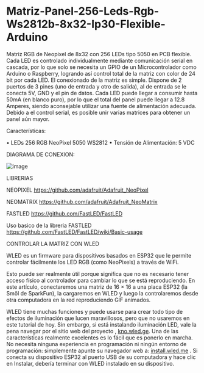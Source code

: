 # Matriz-Panel-256-Leds-Rgb-Ws2812b-8x32-Ip30-Flexible-Arduino

Matriz RGB de Neopixel de 8x32 con 256 LEDs tipo 5050 en PCB flexible. Cada LED es controlado individualmente mediante comunicación serial en cascada, por lo que solo se necesita un GPIO de un Microcontrolador como Arduino o Raspberry, logrando así control total de la matriz con color de 24 bit por cada LED. El conexionado de la matriz es simple. Dispone de 2 puertos de 3 pines (uno de entrada y otro de salida), al de entrada se le conecta 5V, GND y el pin de datos. Cada LED puede llegar a consumir hasta 50mA (en blanco puro), por lo que el total del panel puede llegar a 12.8 Amperes, siendo aconsejable utilizar una fuente de alimentación adecuada. Debido a el control serial, es posible unir varias matrices para obtener un panel aún mayor.

Características:

• LEDs 256 RGB NeoPixel 5050 WS2812
• Tensión de Alimentación: 5 VDC

DIAGRAMA DE CONEXION:



![image](https://github.com/KLYCKIT/Matriz-Panel-256-Leds-Rgb-Ws2812b-8x32-Ip30-Flexible-Arduino/assets/83427440/4529cc64-6fea-4f32-81dd-cd11a95f2393)



LIBRERIAS

NEOPIXEL
https://github.com/adafruit/Adafruit_NeoPixel

NEOMATRIX
https://github.com/adafruit/Adafruit_NeoMatrix

FASTLED
https://github.com/FastLED/FastLED

Uso basico de la libreria FASTLED
https://github.com/FastLED/FastLED/wiki/Basic-usage

CONTROLAR LA MATRIZ CON WLED

WLED es un firmware para dispositivos basados ​​en ESP32 que le permite controlar fácilmente los LED RGB (como NeoPixels) a través de WiFi.

Esto puede ser realmente útil porque significa que no es necesario tener acceso físico al controlador para cambiar lo que se está reproduciendo. En este artículo, conectaremos una matriz de 16 × 16 a una placa ESP32 (la Smôl de SparkFun), la cargaremos en WLED y luego la controlaremos desde otra computadora en la red reproduciendo GIF animados.

WLED tiene muchas funciones y puede usarse para crear todo tipo de efectos de iluminación que lucen maravillosos, pero que no usaremos en este tutorial de hoy. Sin embargo, si está instalando iluminación LED, vale la pena navegar por el sitio web del proyecto , [kno.wled.ge](https://kno.wled.ge/). Una de las características realmente excelentes es lo fácil que es ponerlo en marcha. No necesita ninguna experiencia en programación ni ningún entorno de programación: simplemente apunte su navegador web a: [install.wled.me](https://install.wled.me/) . Si conecta su dispositivo ESP32 al puerto USB de su computadora y hace clic en Instalar, debería terminar con WLED instalado en su dispositivo.
